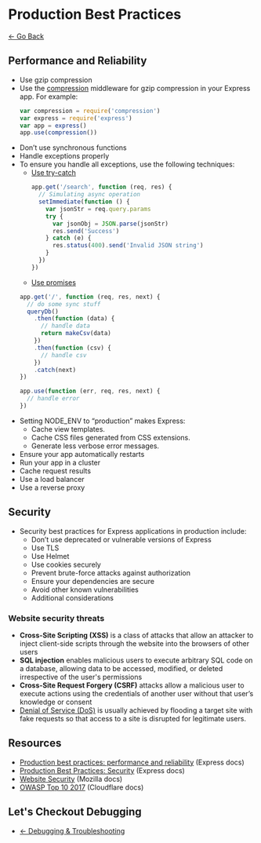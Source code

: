 # Production Best Practices

[<- Go Back](14-debug.md)

## Performance and Reliability

* Use gzip compression
* Use the [compression](https://www.npmjs.com/package/compression) middleware for gzip compression in your Express app. For example:
  ```js
  var compression = require('compression')
  var express = require('express')
  var app = express()
  app.use(compression())
  ```
* Don’t use synchronous functions
* Handle exceptions properly
* To ensure you handle all exceptions, use the following techniques:
  * [Use try-catch](https://expressjs.com/en/advanced/best-practice-performance.html#use-try-catch)
    ```js
    app.get('/search', function (req, res) {
      // Simulating async operation
      setImmediate(function () {
        var jsonStr = req.query.params
        try {
          var jsonObj = JSON.parse(jsonStr)
          res.send('Success')
        } catch (e) {
          res.status(400).send('Invalid JSON string')
        }
      })
    })
    ```
  * [Use promises](https://expressjs.com/en/advanced/best-practice-performance.html#use-promises)
  ```js
  app.get('/', function (req, res, next) {
    // do some sync stuff
    queryDb()
      .then(function (data) {
        // handle data
        return makeCsv(data)
      })
      .then(function (csv) {
        // handle csv
      })
      .catch(next)
  })

  app.use(function (err, req, res, next) {
    // handle error
  })
  ```
* Setting NODE_ENV to “production” makes Express:
  * Cache view templates.
  * Cache CSS files generated from CSS extensions.
  * Generate less verbose error messages.
* Ensure your app automatically restarts
* Run your app in a cluster
* Cache request results
* Use a load balancer
* Use a reverse proxy

## Security


* Security best practices for Express applications in production include:
  * Don’t use deprecated or vulnerable versions of Express
  * Use TLS
  * Use Helmet
  * Use cookies securely
  * Prevent brute-force attacks against authorization
  * Ensure your dependencies are secure
  * Avoid other known vulnerabilities
  * Additional considerations

### Website security threats

* **Cross-Site Scripting (XSS)** is a class of attacks that allow an attacker to inject client-side scripts through the website into the browsers of other users
* **SQL injection** enables malicious users to execute arbitrary SQL code on a database, allowing data to be accessed, modified, or deleted irrespective of the user's permissions
* **Cross-Site Request Forgery (CSRF)** attacks allow a malicious user to execute actions using the credentials of another user without that user’s knowledge or consent
* [Denial of Service (DoS)](https://developer.mozilla.org/en-US/docs/Glossary/Distributed_Denial_of_Service) is usually achieved by flooding a target site with fake requests so that access to a site is disrupted for legitimate users.


## Resources
* [Production best practices: performance and reliability](https://expressjs.com/en/advanced/best-practice-performance.html) (Express docs)
* [Production Best Practices: Security](https://expressjs.com/en/advanced/best-practice-security.html) (Express docs)
* [Website Security](https://developer.mozilla.org/en-US/docs/Learn/Server-side/First_steps/Website_security) (Mozilla docs)
* [OWASP Top 10 2017](https://www.cloudflare.com/learning/security/threats/owasp-top-10/) (Cloudflare docs)

## Let's Checkout Debugging
* [<- Debugging & Troubleshooting](14-debug.md)
